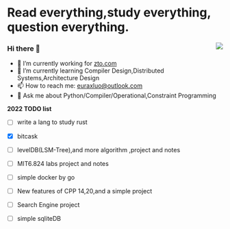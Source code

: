 # Read everything,study everything, question everything.

<a href="https://github.com/euraxluo"><img align='right' src="https://github-readme-stats.vercel.app/api?username=euraxluo&show_icons=true&theme=radical&count_private=true"></a>

### Hi there 👋
- 🔭 I’m currently working for [zto.com](http://zto.com)
- 🌱 I’m currently learning Compiler Design,Distributed Systems,Architecture Design
- 📫 How to reach me: [euraxluo@outlook.com](euraxluo@outlook.com)
- 💬 Ask me about Python/Compiler/Operational,Constraint Programming

**2022 TODO list**
- [ ] write a lang to study rust
- [x] bitcask
- [ ] levelDB(LSM-Tree),and more algorithm ,project and notes
- [ ] MIT6.824 labs project and notes
- [ ] simple docker by go
- [ ] New features of CPP 14,20,and a simple project
- [ ] Search Engine project
- [ ] simple sqliteDB


